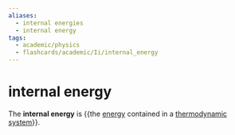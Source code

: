 ```yaml
---
aliases:
  - internal energies
  - internal energy
tags:
  - academic/physics
  - flashcards/academic/Ii/internal_energy
---
```


# internal energy

The __internal energy__ is {{the [energy](energy.md) contained in a [thermodynamic system](thermodynamic%20system.md)}}. <!--SR:!2023-09-07,93,310-->
